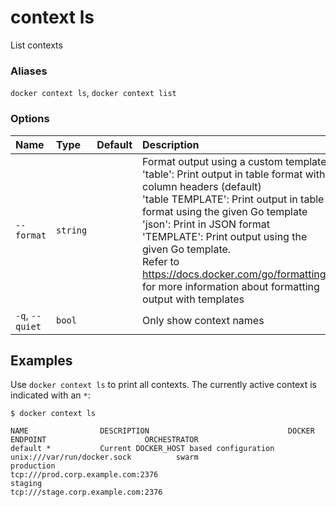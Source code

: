 # context ls

<!---MARKER_GEN_START-->
List contexts

### Aliases

`docker context ls`, `docker context list`

### Options

| Name            | Type     | Default | Description                                                                                                                                                                                                                                                                                                                                                                                                                          |
|:----------------|:---------|:--------|:-------------------------------------------------------------------------------------------------------------------------------------------------------------------------------------------------------------------------------------------------------------------------------------------------------------------------------------------------------------------------------------------------------------------------------------|
| `--format`      | `string` |         | Format output using a custom template:<br>'table':            Print output in table format with column headers (default)<br>'table TEMPLATE':   Print output in table format using the given Go template<br>'json':             Print in JSON format<br>'TEMPLATE':         Print output using the given Go template.<br>Refer to https://docs.docker.com/go/formatting/ for more information about formatting output with templates |
| `-q`, `--quiet` | `bool`   |         | Only show context names                                                                                                                                                                                                                                                                                                                                                                                                              |


<!---MARKER_GEN_END-->

## Examples

Use `docker context ls` to print all contexts. The currently active context is
indicated with an `*`:

```console
$ docker context ls

NAME                DESCRIPTION                               DOCKER ENDPOINT                      ORCHESTRATOR
default *           Current DOCKER_HOST based configuration   unix:///var/run/docker.sock          swarm
production                                                    tcp:///prod.corp.example.com:2376
staging                                                       tcp:///stage.corp.example.com:2376
```
